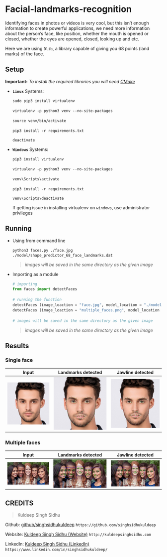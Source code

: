 # Facial-landmarks-recognition
Identifying faces in photos or videos is very cool, but this isn’t enough information to create powerful applications, we need more information about the person’s face, like position, whether the mouth is opened or closed, whether the eyes are opened, closed, looking up and etc.

Here we are using  `Dlib`, a library capable of giving you 68 points (land marks) of the face.

## Setup

**Important:** *To install the required libraries you will need [CMake](https://cmake.org/)*

* **`Linux`** Systems:

    ```shell
    sudo pip3 install virtualenv

    virtualenv -p python3 venv --no-site-packages

    source venv/bin/activate

    pip3 install -r requirements.txt
    ```

    ```shell
    deactivate
    ```

* **`Windows`** Systems:

    ```shell
    pip3 install virtualenv

    virtualenv -p python3 venv --no-site-packages

    venv\Scripts\activate

    pip3 install -r requirements.txt
    ```

    ```shell
    venv\Scripts\deactivate
    ```

    If getting issue in installing virtualenv on `windows`, use administrator privileges

## Running

* Using from command line

    ```shell
    python3 faces.py ./face.jpg ./model/shape_predictor_68_face_landmarks.dat
    ```

    >*images will be saved in the same directory as the given image*

* Importing as a module

    ```Python
    # importing
    from faces import detectFaces

    # running the function
    detectFaces (image_loaction = "face.jpg", model_location = "./model/shape_predictor_68_face_landmarks.dat")
    detectFaces (image_loaction = "multiple_faces.png", model_location = "./model/shape_predictor_68_face_landmarks.dat")

    # images will be saved in the same directory as the given image
    ```

    >*images will be saved in the same directory as the given image*

## Results

### Single face

Input            |  Landmarks detected            |  Jawline detected
:-------------------------:|:-------------------------:|:-------------------------:
![](face.jpg)  |  ![](detected_face.jpg)  |  ![](jawline_detected_face.jpg)

### Multiple faces

Input            |  Landmarks detected            |  Jawline detected
:-------------------------:|:-------------------------:|:-------------------------:
![](multiple_faces.png)  |  ![](detected_multiple_faces.png)  |  ![](jawline_detected_multiple_faces.png)

## CREDITS

>Kuldeep Singh Sidhu

Github: [github/singhsidhukuldeep](https://github.com/singhsidhukuldeep)
`https://github.com/singhsidhukuldeep`

Website: [Kuldeep Singh Sidhu (Website)](http://kuldeepsinghsidhu.com)
`http://kuldeepsinghsidhu.com`

LinkedIn: [Kuldeep Singh Sidhu (LinkedIn)](https://www.linkedin.com/in/singhsidhukuldeep/)
`https://www.linkedin.com/in/singhsidhukuldeep/`
